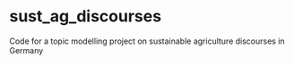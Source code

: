 # sust_ag_discourses
Code for a topic modelling project on sustainable agriculture discourses in Germany
